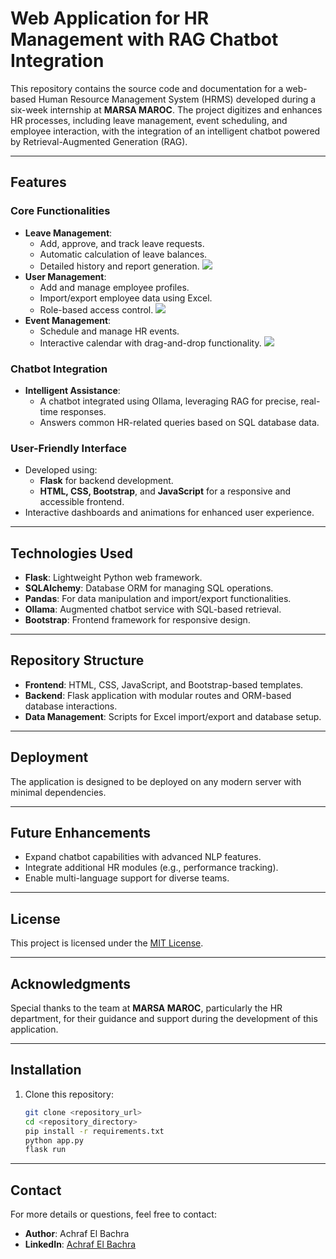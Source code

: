 # Web Application for HR Management with RAG Chatbot Integration

This repository contains the source code and documentation for a web-based Human Resource Management System (HRMS) developed during a six-week internship at **MARSA MAROC**. The project digitizes and enhances HR processes, including leave management, event scheduling, and employee interaction, with the integration of an intelligent chatbot powered by Retrieval-Augmented Generation (RAG).

---

## Features

### Core Functionalities
- **Leave Management**:
  - Add, approve, and track leave requests.
  - Automatic calculation of leave balances.
  - Detailed history and report generation.
    ![](https://utfs.io/f/VjzBOjvt3gYi0VrW9jLLOvR7Nfq8boE4VXJCQrBP1YiMds6w)
- **User Management**:
  - Add and manage employee profiles.
  - Import/export employee data using Excel.
  - Role-based access control.
    ![](https://utfs.io/f/VjzBOjvt3gYiGYt9QsRTko5y0j9EMlgvXhA2VY6L3xifwHba)
- **Event Management**:
  - Schedule and manage HR events.
  - Interactive calendar with drag-and-drop functionality.
    ![](https://utfs.io/f/VjzBOjvt3gYicQDOd9k6grJnADvEbS7eo5wPxZXC4tdpi8Hj)

### Chatbot Integration
- **Intelligent Assistance**:
  - A chatbot integrated using Ollama, leveraging RAG for precise, real-time responses.
  - Answers common HR-related queries based on SQL database data.

### User-Friendly Interface
- Developed using:
  - **Flask** for backend development.
  - **HTML, CSS, Bootstrap**, and **JavaScript** for a responsive and accessible frontend.
- Interactive dashboards and animations for enhanced user experience.

---

## Technologies Used
- **Flask**: Lightweight Python web framework.
- **SQLAlchemy**: Database ORM for managing SQL operations.
- **Pandas**: For data manipulation and import/export functionalities.
- **Ollama**: Augmented chatbot service with SQL-based retrieval.
- **Bootstrap**: Frontend framework for responsive design.

---

## Repository Structure
- **Frontend**: HTML, CSS, JavaScript, and Bootstrap-based templates.
- **Backend**: Flask application with modular routes and ORM-based database interactions.
- **Data Management**: Scripts for Excel import/export and database setup.

---

## Deployment
The application is designed to be deployed on any modern server with minimal dependencies. 

---

## Future Enhancements
- Expand chatbot capabilities with advanced NLP features.
- Integrate additional HR modules (e.g., performance tracking).
- Enable multi-language support for diverse teams.

---

## License
This project is licensed under the [MIT License](LICENSE).

---

## Acknowledgments
Special thanks to the team at **MARSA MAROC**, particularly the HR department, for their guidance and support during the development of this application.

---

## Installation

1. Clone this repository:
   ```bash
   git clone <repository_url>
   cd <repository_directory>
   pip install -r requirements.txt
   python app.py
   flask run

---

## Contact
For more details or questions, feel free to contact:
- **Author**: Achraf El Bachra
- **LinkedIn**: [Achraf El Bachra](https://www.linkedin.com/in/achraf-el-bachra-8b4aa8139)


